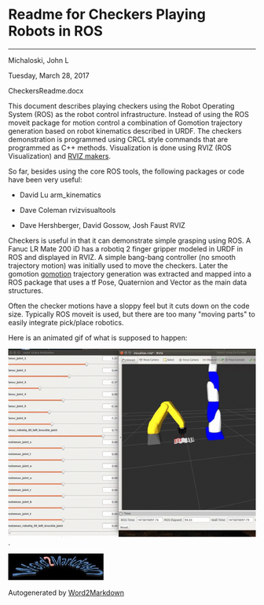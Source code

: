 
# Readme for Checkers Playing Robots in ROS
 
----

Michaloski, John L

Tuesday, March 28, 2017

CheckersReadme.docx



This document describes playing checkers using the Robot Operating System (ROS) as the robot control infrastructure.  Instead of using the ROS moveit package for motion control a combination of Gomotion trajectory generation based on robot kinematics described in URDF. The checkers demonstration is programmed using CRCL style commands that are programmed as C++ methods. Visualization is done using RVIZ (ROS Visualization) and [RVIZ makers](http://wiki.ros.org/rviz/DisplayTypes/Marker).

So far, besides using the core ROS tools, the following packages or code have been very useful:

 - David Lu arm_kinematics

 - Dave Coleman rvizvisualtools

 - Dave Hershberger, David Gossow, Josh Faust RVIZ



Checkers is useful in that it can demonstrate simple grasping using ROS. A Fanuc LR Mate 200 iD has a robotiq 2 finger gripper modeled in URDF in ROS and displayed in RVIZ. A simple bang-bang controller (no smooth trajectory motion) was initially used to move the checkers. Later the gomotion [gomotion](https://github.com/frederickproctor/gomotion) trajectory generation was extracted and mapped into a ROS  package that uses a tf  Pose, Quaternion and Vector as the main data structures.

Often the checker motions have a sloppy feel but it cuts down on the code size. Typically ROS moveit is used, but there are too many "moving parts" to easily integrate pick/place robotics.

Here is an animated gif of what is supposed to happen:



![ Checkers](./images/checkers.gif).





![Word2Markdown](./images/word2markdown.jpg)

Autogenerated by [Word2Markdown](https://github.com/johnmichaloski/SoftwareGadgets/tree/master/Word2Markdown)